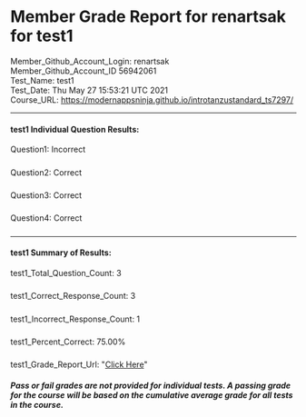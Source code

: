 # Member Grade Report for renartsak for test1  
   
Member_Github_Account_Login: renartsak  
Member_Github_Account_ID 56942061  
Test_Name: test1  
Test_Date: Thu May 27 15:53:21 UTC 2021  
Course_URL: https://modernappsninja.github.io/introtanzustandard_ts7297/  
   
---  
#### test1 Individual Question Results:  
Question1: Incorrect  
#####  
Question2: Correct  
#####  
Question3: Correct  
#####  
Question4: Correct  
#####  
---  
#### test1 Summary of Results:  
test1_Total_Question_Count: 3  
#####  
test1_Correct_Response_Count: 3  
#####  
test1_Incorrect_Response_Count: 1  
#####  
test1_Percent_Correct: 75.00%  
#####  
test1_Grade_Report_Url: "[Click Here](https://github.com/modernappsninjas/renartsak/blob/main/static/userdata/courses/introtanzustandard_ts7297/grade_report.pr114.test1.md)"
##### Pass or fail grades are not provided for individual tests. A passing grade for the course will be based on the cumulative average grade for all tests in the course.  
